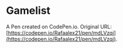 # Gamelist

A Pen created on CodePen.io. Original URL: [https://codepen.io/Rafaalex21/pen/mdLVzqj](https://codepen.io/Rafaalex21/pen/mdLVzqj).

